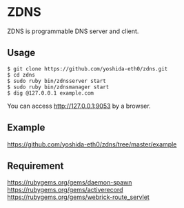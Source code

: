 # ZDNS

ZDNS is programmable DNS server and client.  

## Usage

    $ git clone https://github.com/yoshida-eth0/zdns.git
    $ cd zdns
    $ sudo ruby bin/zdnsserver start
    $ sudo ruby bin/zdnsmanager start
    $ dig @127.0.0.1 example.com

You can access http://127.0.0.1:9053 by a browser.  

## Example

https://github.com/yoshida-eth0/zdns/tree/master/example  

## Requirement

https://rubygems.org/gems/daemon-spawn  
https://rubygems.org/gems/activerecord  
https://rubygems.org/gems/webrick-route_servlet  
